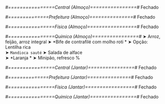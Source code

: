 
*#================Central (Almoço)================#*
Fechado

*#==============Prefeitura (Almoço)===============#*
Fechado

*#================Física (Almoço)=================#*
Fechado

*#================Química (Almoço)================#*
➤ Arroz, feijão, arroz integral
➤ *Bife de contrafilé com molho roti *
➤ Opção: Lentilha rica    
➤ `Mandioca sauté`
➤ Salada de alface    
➤ *Laranja *
➤ Minipão, refresco
%

*#================Central (Jantar)================#*
Fechado

*#==============Prefeitura (Jantar)===============#*
Fechado

*#================Física (Jantar)=================#*
Fechado

*#================Química (Jantar)================#*
Fechado
